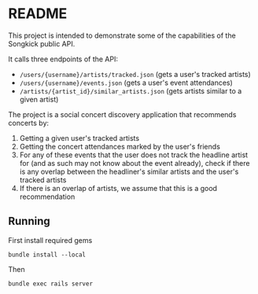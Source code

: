 # README

This project is intended to demonstrate some of the capabilities of the Songkick
public API.

It calls three endpoints of the API:
  - `/users/{username}/artists/tracked.json` (gets a user's tracked artists)
  - `/users/{username}/events.json` (gets a user's event attendances)
  - `/artists/{artist_id}/similar_artists.json` (gets artists similar to a given artist)

The project is a social concert discovery application that recommends concerts by:

  1. Getting a given user's tracked artists
  2. Getting the concert attendances marked by the user's friends
  3. For any of these events that the user does not track the headline artist for (and as
     such may not know about the event already), check if there is any overlap between the
     headliner's similar artists and the user's tracked artists
  4. If there is an overlap of artists, we assume that this is a good recommendation

## Running
First install required gems

```
bundle install --local
```

Then

```
bundle exec rails server
```